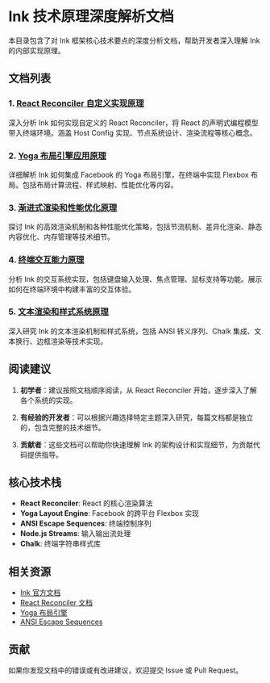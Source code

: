 # Ink 技术原理深度解析文档

本目录包含了对 Ink 框架核心技术要点的深度分析文档，帮助开发者深入理解 Ink 的内部实现原理。

## 文档列表

### 1. [React Reconciler 自定义实现原理](./01-react-reconciler-implementation.md)
深入分析 Ink 如何实现自定义的 React Reconciler，将 React 的声明式编程模型带入终端环境。涵盖 Host Config 实现、节点系统设计、渲染流程等核心概念。

### 2. [Yoga 布局引擎应用原理](./02-yoga-layout-engine.md)
详细解析 Ink 如何集成 Facebook 的 Yoga 布局引擎，在终端中实现 Flexbox 布局。包括布局计算流程、样式映射、性能优化等内容。

### 3. [渐进式渲染和性能优化原理](./03-progressive-rendering-optimization.md)
探讨 Ink 的高效渲染机制和各种性能优化策略，包括节流机制、差异化渲染、静态内容优化、内存管理等技术细节。

### 4. [终端交互能力原理](./04-terminal-interaction.md)
分析 Ink 的交互系统实现，包括键盘输入处理、焦点管理、鼠标支持等功能。展示如何在终端环境中构建丰富的交互体验。

### 5. [文本渲染和样式系统原理](./05-text-rendering-and-styling.md)
深入研究 Ink 的文本渲染机制和样式系统，包括 ANSI 转义序列、Chalk 集成、文本换行、边框渲染等技术实现。

## 阅读建议

1. **初学者**：建议按照文档顺序阅读，从 React Reconciler 开始，逐步深入了解各个系统的实现。

2. **有经验的开发者**：可以根据兴趣选择特定主题深入研究，每篇文档都是独立的，包含完整的技术细节。

3. **贡献者**：这些文档可以帮助你快速理解 Ink 的架构设计和实现细节，为贡献代码提供指导。

## 核心技术栈

- **React Reconciler**: React 的核心渲染算法
- **Yoga Layout Engine**: Facebook 的跨平台 Flexbox 实现
- **ANSI Escape Sequences**: 终端控制序列
- **Node.js Streams**: 输入输出流处理
- **Chalk**: 终端字符串样式库

## 相关资源

- [Ink 官方文档](https://github.com/vadimdemedes/ink)
- [React Reconciler 文档](https://github.com/facebook/react/tree/main/packages/react-reconciler)
- [Yoga 布局引擎](https://yogalayout.com/)
- [ANSI Escape Sequences](https://en.wikipedia.org/wiki/ANSI_escape_code)

## 贡献

如果你发现文档中的错误或有改进建议，欢迎提交 Issue 或 Pull Request。